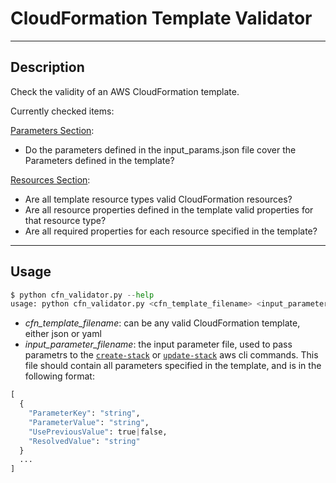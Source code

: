 # CloudFormation Template Validator

---

## Description

Check the validity of an AWS CloudFormation template.

Currently checked items:

<u>Parameters Section</u>:

- Do the parameters defined in the input_params.json file cover the Parameters defined in the template?


<u>Resources Section</u>:


- Are all template resource types valid CloudFormation resources?
- Are all resource properties defined in the template valid properties for that resource type?
- Are all required properties for each resource specified in the template?

---

## Usage

```python 
$ python cfn_validator.py --help 
usage: python cfn_validator.py <cfn_template_filename> <input_parameter_filename>
```

- _cfn_template_filename_: can be any valid CloudFormation template, either json or yaml
- _input_parameter_filename_: the input parameter file, used to pass parametrs to the [`create-stack`](https://docs.aws.amazon.com/cli/latest/reference/cloudformation/create-stack.html) or [`update-stack`](https://docs.aws.amazon.com/cli/latest/reference/cloudformation/update-stack.html) aws cli commands. This file should contain all parameters specified in the template, and is in the following format:

```python 
[
  {
    "ParameterKey": "string",
    "ParameterValue": "string",
    "UsePreviousValue": true|false,
    "ResolvedValue": "string"
  }
  ...
]
```